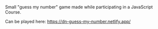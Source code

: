 Small "guess my number" game made while participating in a JavaScript Course.

Can be played here: https://dn-guess-my-number.netlify.app/
